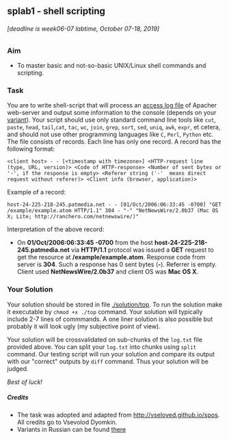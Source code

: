## splab1 - shell scripting

###### \[deadline is week06-07 labtime, October 07-18, 2019\]

### Aim
- To master basic and not-so-basic UNIX/Linux shell commands and scripting.

### Task

You are to write shell-script that will process an [access log file](http://vseloved.github.io/spos/log.txt.zip) of Apacher web-server and output some information to the console (depends on your [variant](./variants)). Your script should use only standard command line tools like `cut`, `paste`, `head`, `tail`,`cat`, `tac`, `wc`, `join`, `grep`, `sort`, `sed`, `uniq`, `awk`, `expr`, et cetera, and should not use other programming languages like `C`, `Perl`, `Python` etc. The file consists of records. Each line has only one record. A record has the following format:

```
<client host> - - [<timestamp with timezone>] <HTTP-request line (type, URL, version)> <Code of HTTP-response> <Number of sent bytes or '-', if the response is empty> <Referer string ('-'  means direct request without referer)> <Client info (browser, application)>
```

Example of a record:
```
host-24-225-218-245.patmedia.net - - [01/Oct/2006:06:33:45 -0700] "GET /example/example.atom HTTP/1.1" 304 - "-" "NetNewsWire/2.0b37 (Mac OS X; Lite; http://ranchero.com/netnewswire/)"
```
Interpretation of the above record:
* On **01/Oct/2006:06:33:45 -0700** from the host **host-24-225-218-245.patmedia.net** via **HTTP/1.1** protocol
was issued a **GET** request to get the resource at **/example/example.atom**. Response code from server is **304**. Such a response has 0 sent bytes (**-**). Referrer is empty. Client used **NetNewsWire/2.0b37** and client OS was **Mac OS X**.

### Your Solution

Your solution should be stored in file [./solution/top](./solution/top). To run the solution make it executable by `chmod +x ./top` command. Your solution will typically include 2-7 lines of commmands. A one liner solution is also possible but probably it will look ugly (my subjective point of view).

Your solution will be crossvalidated on sub-chunks of the `log.txt` file provided above. You can split your `log.txt` into chunks using `split` command. Our testing script will run your solution and compare its output with our "correct" outputs by `diff` command. Thus your solution will be judged.

_Best of luck!_

##### Credits
* The task was adopted and adapted from http://vseloved.github.io/spos. All credits go to Vsevolod Dyomkin.
* Variants in Russian can be found [there](http://vseloved.github.io/pdf/var-sh-ru.pdf)
